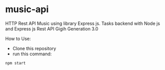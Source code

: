 # music-api
HTTP Rest API Music using library Express js. Tasks backend with Node js and Express js Rest API Gigih Generation 3.0

How to Use:
- Clone this repository
- run this command:
```
npm start
```

